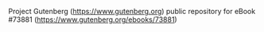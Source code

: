 Project Gutenberg (https://www.gutenberg.org) public repository for
eBook #73881 (https://www.gutenberg.org/ebooks/73881)
